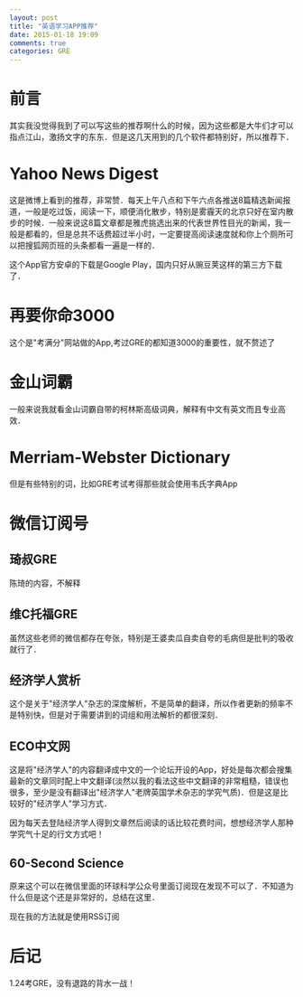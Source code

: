 ```yaml
---
layout: post
title: "英语学习APP推荐"
date: 2015-01-18 19:09
comments: true
categories: GRE
---
```


# 前言

其实我没觉得我到了可以写这些的推荐啊什么的时候，因为这些都是大牛们才可以指点江山，激扬文字的东东．但是这几天用到的几个软件都特别好，所以推荐下．

<!--more-->

# Yahoo News Digest

这是微博上看到的推荐，非常赞．每天上午八点和下午六点各推送8篇精选新闻报道，一般是吃过饭，阅读一下，顺便消化散步，特别是雾霾天的北京只好在室内散步的时候．一般来说这8篇文章都是雅虎挑选出来的代表世界性目光的新闻，我一般是都看的，但是总共不话费超过半小时，一定要提高阅读速度就和你上个厕所可以把搜狐网页班的头条都看一遍是一样的．

这个App官方安卓的下载是Google Play，国内只好从豌豆荚这样的第三方下载了．

# 再要你命3000

这个是"考满分"网站做的App,考过GRE的都知道3000的重要性，就不赘述了

# 金山词霸

一般来说我就看金山词霸自带的柯林斯高级词典，解释有中文有英文而且专业高效．

# Merriam-Webster Dictionary

但是有些特别的词，比如GRE考试考得那些就会使用韦氏字典App

# 微信订阅号

## 琦叔GRE

陈琦的内容，不解释

## 维C托福GRE

虽然这些老师的微信都存在夸张，特别是王婆卖瓜自卖自夸的毛病但是批判的吸收就行了．

## 经济学人赏析

这个是关于"经济学人"杂志的深度解析，不是简单的翻译，所以作者更新的频率不是特别快，但是对于需要讲到的词组和用法解析的都很深刻．

## ECO中文网

这是将"经济学人"的内容翻译成中文的一个论坛开设的App，好处是每次都会搜集最新的文章同时配上中文翻译(淡然以我的看法这些中文翻译的非常粗糙，错误也很多，至少是没有翻译出"经济学人"老牌英国学术杂志的学究气质)．但是这是比较好的"经济学人"学习方式．

因为每天去登陆经济学人得到文章然后阅读的话比较花费时间，想想经济学人那种学究气十足的行文方式吧！

## 60-Second Science

原来这个可以在微信里面的环球科学公众号里面订阅现在发现不可以了．不知道为什么但是这个还是非常好的，总结在这里．

现在我的方法就是使用RSS订阅

# 后记

1.24考GRE，没有退路的背水一战！
